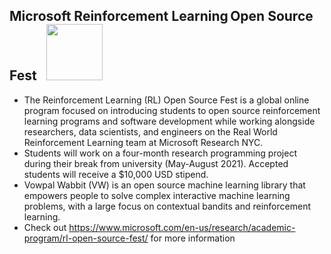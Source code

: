 ## Microsoft Reinforcement Learning Open Source Fest &nbsp; <img src="https://img-prod-cms-rt-microsoft-com.akamaized.net/cms/api/am/imageFileData/RE1Mu3b?ver=5c31" width="90px">

- The Reinforcement Learning (RL) Open Source Fest is a global online program focused on introducing students to open source reinforcement learning programs and software development while working alongside researchers, data scientists, and engineers on the Real World Reinforcement Learning team at Microsoft Research NYC.
- Students will work on a four-month research programming project during their break from university (May-August 2021). Accepted students will receive a $10,000 USD stipend.
- Vowpal Wabbit (VW) is an open source machine learning library that empowers people to solve complex interactive machine learning problems, with a large focus on contextual bandits and reinforcement learning.
- Check out https://www.microsoft.com/en-us/research/academic-program/rl-open-source-fest/ for more information
